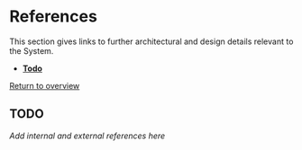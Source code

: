 # References

This section gives links to further architectural and design details relevant to the System.

* **[Todo](#foo)**

[Return to overview](./01-architecture-overview.md)

## TODO

_Add internal and external references here_
